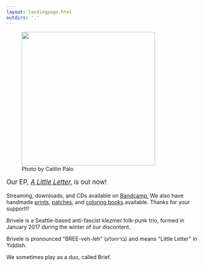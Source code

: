 ```yaml
---
layout: landingpage.html
outdirs: '.'
---
```

<div id='blurb' class='clearfix'>
<!--<figure><img id='' src='../images/bandpix/brivele-debut.jpg' width='350px'><figcaption>Photo by Leah Knopf</figcaption></figure>-->
<figure><img id='' src='../images/bandpix/sketch3 small.JPG' width='350px'><figcaption>Photo by Caitlin Palo</figcaption></figure>
<p class='follow' style='font-size:1.2em;'>Our EP, <i><a href='https://brivele.bandcamp.com/releases'>A Little Letter,</a></i> is out now!</p>
<p class='sale'>Streaming, downloads, and CDs available on <a href='https://brivele.bandcamp.com/'>Bandcamp.</a> We also have handmade <a href='https://www.etsy.com/listing/579190758/brivele-linocut-prints-and-patches-band'>prints,</a> <a href='https://brivele.bandcamp.com/merch/brivele-palindrome-patches'>patches,</a> and <a href='https://brivele.bandcamp.com/merch/coloring-book'>coloring books</a> available. Thanks for your support!!</p>
<p>Brivele is a Seattle-based anti-fascist klezmer folk-punk trio, formed in January 2017 during the winter of our discontent.</p>
<p>Brivele is pronounced "BREE-veh-leh" (בריוועלע) and means "Little Letter" in Yiddish.</p>
<p>We sometimes play as a duo, called Brief.</p>
</div>